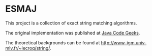 # ESMAJ

This project is a collection of exact string matching algorithms.

The original implementation was published at [Java Code Geeks](https://www.javacodegeeks.com/2010/09/string-performance-exact-string.html). 

The theoretical backgrounds can be found at http://www-igm.univ-mlv.fr/~lecroq/string/.